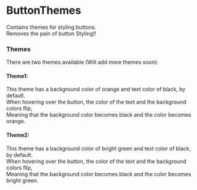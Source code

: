 # ButtonThemes
Contains themes for styling buttons.    
Removes the pain of button Styling!!


### Themes     
There are two themes available (Will add more themes soon):

#### Theme1:
This theme has a background color of orange and text color of black, by default.    
When hovering over the button, the color of the text and the background colors flip,                                        
Meaning that the background color becomes black and the color becomes orange.                               

#### Theme2:
This theme has a background color of bright green and text color of black, by default.    
When hovering over the button, the color of the text and the background colors flip,                                        
Meaning that the background color becomes black and the color becomes bright green.                               
